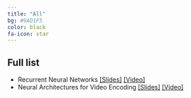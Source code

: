 ```yaml
---
title: "All"
bg: #9AD1F5
color: black
fa-icon: star
---
```


## Full list

- Recurrent Neural Networks [[Slides]][mcv2020-rnn-slides] [[Video]][mcv2020-rnn-video]
- Neural Architectures for Video Encoding [[Slides]][mcv2020-architectures-slides] [[Video]][mcv2020-architectures-video]


[mcv2020-rnn-slides]: https://www.slideshare.net/xavigiro/recurrent-neural-networks-rnn-xavier-giro-upc-telecombcn-barcelona-2020
[mcv2020-rnn-video]: https://youtu.be/C0je4a2XWdo

[mcv2020-architectures-slides]: https://www.slideshare.net/xavigiro/neural-architectures-for-video-encoding
[mcv2020-architectures-video]: https://youtu.be/uddedoDHGis

